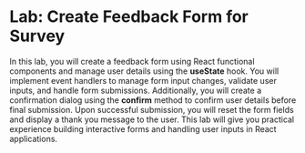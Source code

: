<h1>Lab: Create Feedback Form for Survey</h1>

<p>In this lab, you will create a feedback form using React functional components and manage user details using the <strong>useState</strong> hook. You will implement event handlers to manage form input changes, validate user inputs, and handle form submissions. Additionally, you will create a confirmation dialog using the <strong>confirm</strong> method to confirm user details before final submission. Upon successful submission, you will reset the form fields and display a thank you message to the user. This lab will give you practical experience building interactive forms and handling user inputs in React applications.</p>
